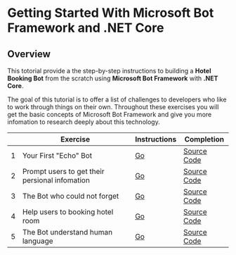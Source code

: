 # Getting Started With Microsoft Bot Framework and .NET Core

## Overview

This totorial provide a the step-by-step instructions to building a **Hotel Booking Bot** from the scratch using **Microsoft Bot Framework** with **.NET Core**.

The goal of this tutorial is to offer a list of challenges to developers who like to work through things on their own. Throughout these exercises you will get the basic concepts of Microsoft Bot Framework and give you more infomation to research deeply about this  technology.


|   | Exercise                                                        |   Instructions         |  Completion   |
|---|-----------------------------------------------------------------|------------------------|---------------|
| 1 | Your First "Echo" Bot                                           | [Go](./challenge1.md)  | [Source Code](./sources/challenge1) |
| 2 | Prompt users to get theỉr persional infomation                  | [Go](./challenge2.md)  | [Source Code](./sources/challenge2) |
| 3 | The Bot who could not forget                                    | [Go](./challenge3.md)  | [Source Code](./sources/challenge3) |
| 4 | Help users to booking hotel room                                 | [Go](./challenge4.md)  | [Source Code](./sources/challenge4) |
| 5 | The Bot understand human language                               | [Go](./challenge5.md)  | [Source Code](./sources/challenge5) |
